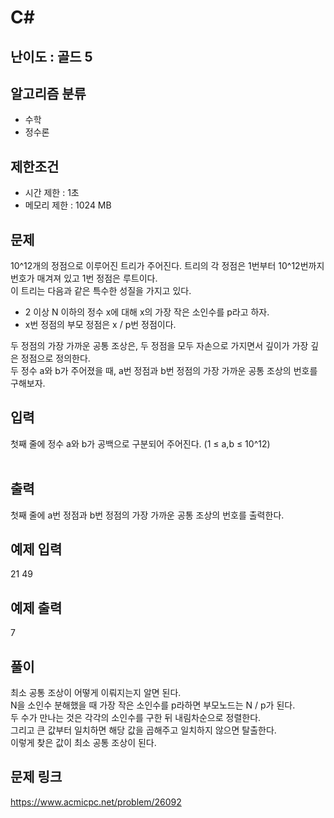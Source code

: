 # C#

## 난이도 : 골드 5

## 알고리즘 분류
  - 수학
  - 정수론

## 제한조건
  - 시간 제한 : 1초
  - 메모리 제한 : 1024 MB

## 문제
10^12개의 정점으로 이루어진 트리가 주어진다. 트리의 각 정점은 1번부터 10^12번까지 번호가 매겨져 있고 1번 정점은 루트이다.<br/>
이 트리는 다음과 같은 특수한 성질을 가지고 있다.<br/>

  - 2 이상 N 이하의 정수 x에 대해 x의 가장 작은 소인수를 p라고 하자.
  - x번 정점의 부모 정점은 x / p번 정점이다.

두 정점의 가장 가까운 공통 조상은, 두 정점을 모두 자손으로 가지면서 깊이가 가장 깊은 정점으로 정의한다.<br/>
두 정수 a와 b가 주어졌을 때, a번 정점과 b번 정점의 가장 가까운 공통 조상의 번호를 구해보자.<br/>


## 입력
첫째 줄에 정수 a와 b가 공백으로 구분되어 주어진다. (1 ≤ a,b ≤ 10^12)<br/>
 

## 출력
첫째 줄에 a번 정점과 b번 정점의 가장 가까운 공통 조상의 번호를 출력한다.<br/>


## 예제 입력
21 49<br/>

## 예제 출력
7<br/>


## 풀이
최소 공통 조상이 어떻게 이뤄지는지 알면 된다.<br/>
N을 소인수 분해했을 때 가장 작은 소인수를 p라하면 부모노드는 N / p가 된다.<br/>
두 수가 만나는 것은 각각의 소인수를 구한 뒤 내림차순으로 정렬한다.<br/>
그리고 큰 값부터 일치하면 해당 값을 곱해주고 일치하지 않으면 탈출한다.<br/>
이렇게 찾은 값이 최소 공통 조상이 된다.<br/>


## 문제 링크
https://www.acmicpc.net/problem/26092